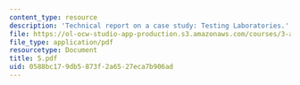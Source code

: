 ```yaml
---
content_type: resource
description: 'Technical report on a case study: Testing Laboratories.'
file: https://ol-ocw-studio-app-production.s3.amazonaws.com/courses/3-a27-case-studies-in-forensic-metallurgy-fall-2007/0588bc179db5873f2a6527eca7b906ad_5.pdf
file_type: application/pdf
resourcetype: Document
title: 5.pdf
uid: 0588bc17-9db5-873f-2a65-27eca7b906ad
---
```

